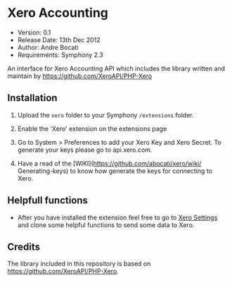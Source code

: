 # Xero Accounting 

- Version: 0.1
- Release Date: 13th Dec 2012
- Author: Andre Bocati
- Requirements: Symphony 2.3

An interface for Xero Accounting API which includes the library written and maintain by https://github.com/XeroAPI/PHP-Xero

## Installation

1. Upload the `xero` folder to your Symphony `/extensions` folder.

2. Enable the 'Xero' extension on the extensions page

3. Go to System > Preferences to add your Xero Key and Xero Secret. To generate your keys please go to api.xero.com.

4. Have a read of the [WIKI](https://github.com/abocati/xero/wiki/
Generating-keys) to know how generate the keys for connecting to Xero.

## Helpfull functions
- After you have installed the extension feel free to go to [Xero Settings](https://github.com/abocati/xeroSettings) and clone some helpful functions to send some data to Xero.


## Credits

The library included in this repository is based on https://github.com/XeroAPI/PHP-Xero.